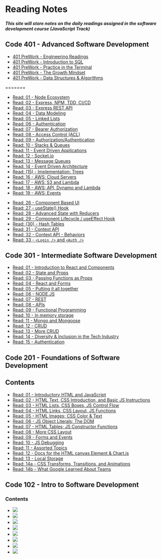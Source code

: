 # Reading Notes
##### This site will store notes on the daily readings assigned in the software development course (JavaScript Track)

## Code 401 - Advanced Software Development
* [401 PreWork - Engineering Readings](readPre_401.md)
* [401 PreWork - Introduction to SQL](readPreSQL_401.md)
* [401 PreWork - Practice in the Terminal](readPreTerminal_401.md)
* [401 PreWork - The Growth Mindset](readPreMindset_401.md)
* [401 PreWork - Data Structures & Algorithms](readPreDataStructures_401.md)

=======
* [Read: 01  - Node Ecosystem](read01_401.md)
* [Read: 02  - Express, NPM, TDD, CI/CD](read02_401.md)
* [Read: 03  - Express REST API](read03_401.md)
* [Read: 04  - Data Modeling](read04_401.md)
* [Read: 05  - Linked Lists](read05_401.md)
* [Read: 06  - Authentication](read06_401.md)
* [Read: 07  - Bearer Authorization](read07_401.md)
* [Read: 08  - Access Control (ACL)](read08_401.md)
* [Read: 09  - Authorization/Authentication](read09_401.md)
* [Read: 10  - Stacks & Queues](read10_401.md)
* [Read: 11  - Event Driven Applications](read11_401.md)
* [Read: 12  - Socket.io](read12_401.md)
* [Read: 13  - Message Queues](read13_401.md)
* [Read: 14  - Event Driven Architecture](read14_401.md)
* [Read: (15)  - Implementation: Trees](read15_401.md)
* [Read: 16  - AWS: Cloud Servers](read16_401.md)
* [Read: 17  - AWS: S3 and Lambda](read17_401.md)
* [Read: 18  - AWS: API, Dynamo and Lambda](read18_401.md)
* [Read: 19  - AWS: Events](read19_401.md)
<!--* [Read: (20)  - Implementation: Hash Tables](read20_401.md)-->
<!--* [Read: (21)  - Implementation: Graphs](read21_401.md)-->
<!--* [Read: (22)  - ](read22_401.md)-->
<!--* [Read: (23)  - ](read23_401.md)-->
<!--* [Read: (24)  - ](read24_401.md)-->
<!--* [Read: (25)  - ](read25_401.md)-->
* [Read: 26  - Component Based UI](read26_401.md)
* [Read: 27  - useState() Hook](read27_401.md)
* [Read: 28  - Advanced State with Reducers](read28_401.md)
* [Read: 29  - Component Lifecycle / useEffect Hook](read29_401.md)
* [Read: (30)  - Hash Tables](read30_401.md)
* [Read: 31  - Context API](read31_401.md)
* [Read: 32  - Context API - Behaviors](read32_401.md)
* [Read: 33  - `<Login />` and `<Auth />`](read33_401.md)
<!--* [Read: 34  - API Integration](read34_401.md)-->
<!--* [Read: (35)  - ](read35_401.md)-->
<!--* [Read: 36  - Application State with Redux](read36_401.md)-->
<!--* [Read: 37  - Redux - Combined Reducers](read37_401.md)-->
<!--* [Read: 38  - Redux - Asynchronous Actions](read38_401.md)-->
<!--* [Read: 39  - Redux - Additional Topics](read39_401.md)-->
<!--* [Read: (40) - ](read40_401.md)-->
<!--* [Read: 41  - React Native](read41_401.md)-->
<!--* [Read: 42 - Ethics in Tech](read42_401.md)-->
<!--* [Read: 43 - Open-Source Software (OSS) Contribution](read43_401.md)-->

## Code 301 - Intermediate Software Development
* [Read: 01  - Introduction to React and Components](read01_301.md)
* [Read: 02  - State and Props](read02_301.md)
* [Read: 03  - Passing Functions as Props](read03_301.md)
* [Read: 04  - React and Forms](read04_301.md)
* [Read: 05  - Putting it all together](read05_301.md)
* [Read: 06  - NODE.JS](read06_301.md)
* [Read: 07  - REST](read07_301.md)
* [Read: 08  - APIs](read08_301.md)
* [Read: 09  - Functional Programming](read09_301.md)
* [Read: 10  - In memory storage](read10_301.md)
* [Read: 11  - Mongo and Mongoose](read11_301.md)
* [Read: 12  - CRUD](read12_301.md)
* [Read: 13  - More CRUD](read13_301.md)
* [Read: 14  - Diversity & Inclusion in the Tech Industry](read14_301.md)
* [Read: 15  - Authentication](read15_301.md)

## Code 201 - Foundations of Software Development

## Contents
* [Read: 01  - Introductory HTML and JavaScript](class-01.md)
* [Read: 02  - HTML Text, CSS Introduction, and Basic JS Instructions](class-02.md) 
* [Read: 03  - HTML Lists, CSS Boxes, JS Control Flow](class-03.md) 
* [Read: 04  - HTML Links, CSS Layout, JS Functions](class-04.md)
* [Read: 05  - HTML Images; CSS Color & Text](class-05.md)
* [Read: 06  - JS Object Literals; The DOM](class-06.md)
* [Read: 07  - HTML Tables; JS Constructor Functions](class-07.md)
* [Read: 08  - More CSS Layout](class-08.md)
* [Read: 09  - Forms and Events](class-09.md)
* [Read: 10  - JS Debugging](class-10.md)
* [Read: 11  - Assorted Topics](class-11.md)
* [Read: 12  - Docs for the HTML canvas Element & Chart.js](class-12.md)
* [Read: 13  - Local Storage](class-13.md)
* [Read: 14a - CSS Transforms, Transitions, and Animations](class-14a.md)
* [Read: 14b - What Google Learned About Teams](class-14b.md)

## Code 102 - Intro to Software Development
### Contents
* [<img src="https://hosting.photobucket.com/images/rr18/Vida_P/Read01Image(1).jpg?width=285&height=175&crop=fill">](read01_102.md)
* [<img src="https://hosting.photobucket.com/images/rr18/Vida_P/Read02Image.png?width=285&height=175&crop=fill">](read02_102.md)
* [<img src="https://hosting.photobucket.com/images/rr18/Vida_P/Read03Image.jpg?width=285&height=175&crop=fill">](read03_102.md)
* [<img src="https://hosting.photobucket.com/images/rr18/Vida_P/Read04Image.png?width=285&height=175&crop=fill">](read04_102.md)
* [<img src="https://hosting.photobucket.com/images/rr18/Vida_P/Read05Image.jpg?width=285&height=175&crop=fill">](read05_102.md)
* [<img src="https://hosting.photobucket.com/images/rr18/Vida_P/Read06Image.png?width=285&height=175&crop=fill">](read06_102.md)
* [<img src="https://hosting.photobucket.com/images/rr18/Vida_P/Read07Image.jpg?width=285&height=175&crop=fill">](read07_102.md)
* [<img src="https://hosting.photobucket.com/images/rr18/Vida_P/Read08Image.png?width=285&height=175&crop=fill">](read08_102.md)
